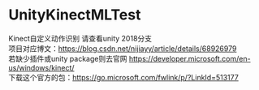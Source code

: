 # UnityKinectMLTest
Kinect自定义动作识别
请查看unity 2018分支  
项目对应博文：https://blog.csdn.net/nijiayy/article/details/68926979  
若缺少插件或unity package则去官网 https://developer.microsoft.com/en-us/windows/kinect/  
下载这个官方的包：https://go.microsoft.com/fwlink/p/?LinkId=513177  
